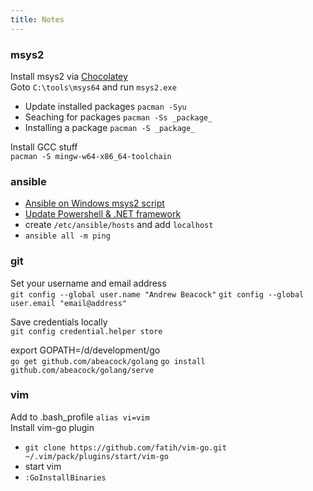 ```yaml
---
title: Notes
---
```


### msys2
Install msys2 via [Chocolatey](https://chocolatey.org/)  
Goto `C:\tools\msys64` and run `msys2.exe`

* Update installed packages `pacman -Syu`
* Seaching for packages `pacman -Ss _package_`
* Installing a package `pacman -S _package_`

Install GCC stuff  
`pacman -S mingw-w64-x86_64-toolchain`

### ansible
* [Ansible on Windows msys2 script](https://gist.github.com/DaveB93/db94a6b310e08c928c0778f766562ab0#file-python3-install-ansible-on-msys2-sh)
* [Update Powershell & .NET framework](https://docs.ansible.com/ansible/latest/user_guide/windows_setup.html#upgrading-powershell-and-net-framework)
* create `/etc/ansible/hosts` and add `localhost`
* `ansible all -m ping`

### git
Set your username and email address  
`git config --global user.name "Andrew Beacock"`
`git config --global user.email "email@address"`

Save credentials locally  
`git config credential.helper store`

export GOPATH=/d/development/go  
`go get github.com/abeacock/golang`
`go install github.com/abeacock/golang/serve`

### vim
Add to .bash_profile `alias vi=vim`  
Install vim-go plugin
* `git clone https://github.com/fatih/vim-go.git ~/.vim/pack/plugins/start/vim-go`
* start vim
* `:GoInstallBinaries`
